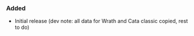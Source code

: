 <p><h3>Added</h3></p>
<ul>
<li>Initial release (dev note: all data for Wrath and Cata classic copied, rest to do)</li>
</ul>